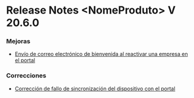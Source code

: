 # Release Notes \<NomeProduto> V 20.6.0

### **Mejoras**

* [Envío de correo electrónico de bienvenida al reactivar una empresa en el portal](envio-de-correo-electronico-de-bienvenida-al-reactivar-una-empresa-en-el-portal.md)

### **Correcciones**

* [Corrección de fallo de sincronización del dispositivo con el portal](correccion-de-fallo-de-sincronizacion-del-dispositivo-con-el-portal.md)
